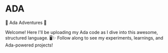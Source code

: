 # ADA
🌟 Ada Adventures 🌟 


Welcome! Here I'll be uploading my Ada code as I dive into this awesome, structured language. 🖥️✨ Follow along to see my experiments, learnings, and Ada-powered projects!
